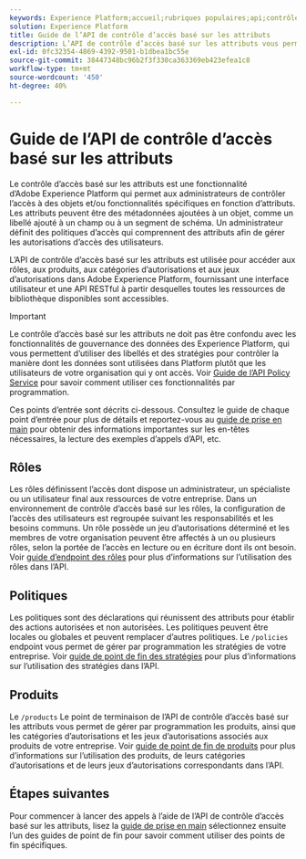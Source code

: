 ```yaml
---
keywords: Experience Platform;accueil;rubriques populaires;api;contrôle d’accès basé sur les attributs;contrôle d’accès basé sur les attributs
solution: Experience Platform
title: Guide de l’API de contrôle d’accès basé sur les attributs
description: L’API de contrôle d’accès basé sur les attributs vous permet de gérer par programmation les rôles et les stratégies d’accès dans Adobe Experience Platform. Suivez ce guide pour savoir comment effectuer des opérations clés à l’aide de l’API.
exl-id: 0fc32354-4869-4392-9501-b1dbea1bc55e
source-git-commit: 38447348bc96b2f3f330ca363369eb423efea1c8
workflow-type: tm+mt
source-wordcount: '450'
ht-degree: 40%

---
```


# Guide de l’API de contrôle d’accès basé sur les attributs

Le contrôle d’accès basé sur les attributs est une fonctionnalité d’Adobe Experience Platform qui permet aux administrateurs de contrôler l’accès à des objets et/ou fonctionnalités spécifiques en fonction d’attributs. Les attributs peuvent être des métadonnées ajoutées à un objet, comme un libellé ajouté à un champ ou à un segment de schéma. Un administrateur définit des politiques d’accès qui comprennent des attributs afin de gérer les autorisations d’accès des utilisateurs.

L’API de contrôle d’accès basé sur les attributs est utilisée pour accéder aux rôles, aux produits, aux catégories d’autorisations et aux jeux d’autorisations dans Adobe Experience Platform, fournissant une interface utilisateur et une API RESTful à partir desquelles toutes les ressources de bibliothèque disponibles sont accessibles.

>[!IMPORTANT]
>
>Le contrôle d’accès basé sur les attributs ne doit pas être confondu avec les fonctionnalités de gouvernance des données des Experience Platform, qui vous permettent d’utiliser des libellés et des stratégies pour contrôler la manière dont les données sont utilisées dans Platform plutôt que les utilisateurs de votre organisation qui y ont accès. Voir [Guide de l’API Policy Service](../../../data-governance/api/overview.md) pour savoir comment utiliser ces fonctionnalités par programmation.

Ces points d’entrée sont décrits ci-dessous. Consultez le guide de chaque point d’entrée pour plus de détails et reportez-vous au [guide de prise en main](./getting-started.md) pour obtenir des informations importantes sur les en-têtes nécessaires, la lecture des exemples d’appels d’API, etc.

## Rôles

Les rôles définissent l’accès dont dispose un administrateur, un spécialiste ou un utilisateur final aux ressources de votre entreprise. Dans un environnement de contrôle d’accès basé sur les rôles, la configuration de l’accès des utilisateurs est regroupée suivant les responsabilités et les besoins communs. Un rôle possède un jeu d’autorisations déterminé et les membres de votre organisation peuvent être affectés à un ou plusieurs rôles, selon la portée de l’accès en lecture ou en écriture dont ils ont besoin. Voir [guide d’endpoint des rôles](./roles.md) pour plus d’informations sur l’utilisation des rôles dans l’API.

## Politiques

Les politiques sont des déclarations qui réunissent des attributs pour établir des actions autorisées et non autorisées. Les politiques peuvent être locales ou globales et peuvent remplacer d’autres politiques. Le `/policies` endpoint vous permet de gérer par programmation les stratégies de votre entreprise. Voir [guide de point de fin des stratégies](./policies.md) pour plus d’informations sur l’utilisation des stratégies dans l’API.

## Produits

Le `/products` Le point de terminaison de l’API de contrôle d’accès basé sur les attributs vous permet de gérer par programmation les produits, ainsi que les catégories d’autorisations et les jeux d’autorisations associés aux produits de votre entreprise. Voir [guide de point de fin de produits](./products.md) pour plus d’informations sur l’utilisation des produits, de leurs catégories d’autorisations et de leurs jeux d’autorisations correspondants dans l’API.

## Étapes suivantes

Pour commencer à lancer des appels à l’aide de l’API de contrôle d’accès basé sur les attributs, lisez la [guide de prise en main](./getting-started.md) sélectionnez ensuite l’un des guides de point de fin pour savoir comment utiliser des points de fin spécifiques.
